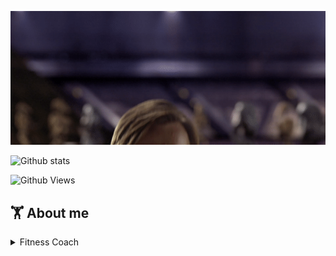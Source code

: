 ![Hello there!](https://github.com/samuelroiz/samuelroiz.github.io/blob/main/images_for_readme/hello_there.gif)

![Github stats](https://github-readme-stats.vercel.app/api?username=samuelroiz)

![Github Views](https://enj51elrl78ffyf.m.pipedream.net)

<h2> 🏋️ About me </h2>
<div>
	<details>
		<summary>Fitness Coach</summary>
Coach Sam began his CrossFit career in 2009 at the Cave located in Northern California. In his early years, he took courses in gymnastics and parkour before joining the CrossFit community.

After years of training as an athlete he earned his CrossFit Level 1 Certification in 2016, with a specialization in Olympic Weightlifting, and began his coaching career. Coach Sam has been a member of the CrossFit community since the beginning of CrossFit and his passion for fitness drives him to continue inspiring members to achieve their gym goals. Through his years of experience and training, he continues to share his knowledge and expertise with our hearing and non hearing members as he is also proficient in American Sign Language.

Outside of Train United, Coach Sam is a student at California State University, Northridge working towards earning his Bachelor’s degree in Mathematics. He also enjoys trips to Disneyland in his spare time.
	</details>
